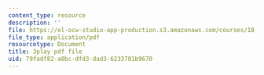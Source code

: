 ```yaml
---
content_type: resource
description: ''
file: https://ol-ocw-studio-app-production.s3.amazonaws.com/courses/18-03sc-differential-equations-fall-2011/79fadf82a0bcdfd3dad36233781b9670_eyNm7XGJr4s.pdf
file_type: application/pdf
resourcetype: Document
title: 3play pdf file
uid: 79fadf82-a0bc-dfd3-dad3-6233781b9670
---
```

